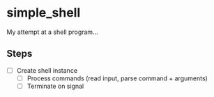 # simple_shell
My attempt at a shell program...

## Steps
- [ ] Create shell instance
    - [ ] Process commands (read input, parse command + arguments)
    - [ ] Terminate on signal
